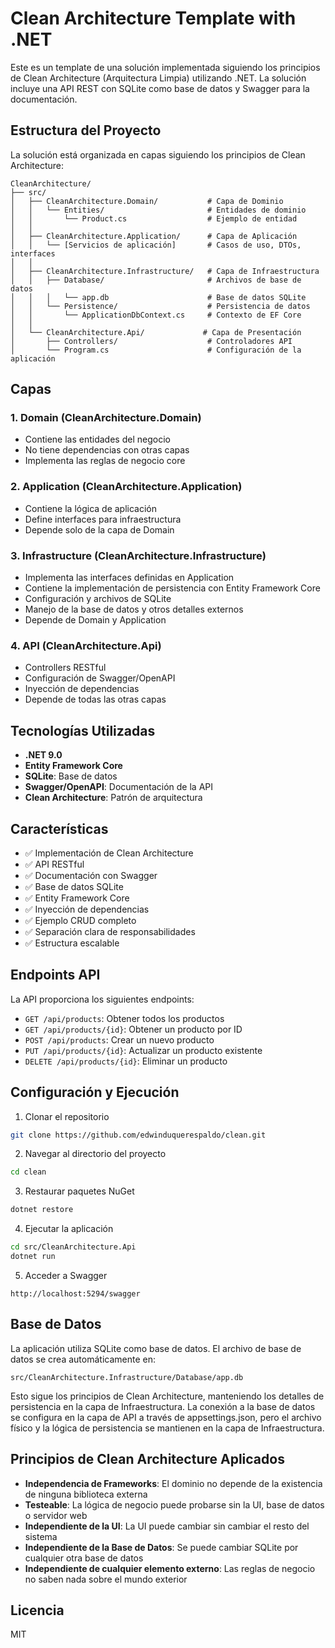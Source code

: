 # Clean Architecture Template with .NET

Este es un template de una solución implementada siguiendo los principios de Clean Architecture (Arquitectura Limpia) utilizando .NET. La solución incluye una API REST con SQLite como base de datos y Swagger para la documentación.

## Estructura del Proyecto

La solución está organizada en capas siguiendo los principios de Clean Architecture:

```
CleanArchitecture/
├── src/
│   ├── CleanArchitecture.Domain/           # Capa de Dominio
│   │   └── Entities/                       # Entidades de dominio
│   │       └── Product.cs                  # Ejemplo de entidad
│   │
│   ├── CleanArchitecture.Application/      # Capa de Aplicación
│   │   └── [Servicios de aplicación]       # Casos de uso, DTOs, interfaces
│   │
│   ├── CleanArchitecture.Infrastructure/   # Capa de Infraestructura
│   │   ├── Database/                       # Archivos de base de datos
│   │   │   └── app.db                      # Base de datos SQLite
│   │   └── Persistence/                    # Persistencia de datos
│   │       └── ApplicationDbContext.cs     # Contexto de EF Core
│   │
│   └── CleanArchitecture.Api/             # Capa de Presentación
│       ├── Controllers/                    # Controladores API
│       └── Program.cs                      # Configuración de la aplicación
```

## Capas

### 1. Domain (CleanArchitecture.Domain)
- Contiene las entidades del negocio
- No tiene dependencias con otras capas
- Implementa las reglas de negocio core

### 2. Application (CleanArchitecture.Application)
- Contiene la lógica de aplicación
- Define interfaces para infraestructura
- Depende solo de la capa de Domain

### 3. Infrastructure (CleanArchitecture.Infrastructure)
- Implementa las interfaces definidas en Application
- Contiene la implementación de persistencia con Entity Framework Core
- Configuración y archivos de SQLite
- Manejo de la base de datos y otros detalles externos
- Depende de Domain y Application

### 4. API (CleanArchitecture.Api)
- Controllers RESTful
- Configuración de Swagger/OpenAPI
- Inyección de dependencias
- Depende de todas las otras capas

## Tecnologías Utilizadas

- **.NET 9.0**
- **Entity Framework Core**
- **SQLite**: Base de datos
- **Swagger/OpenAPI**: Documentación de la API
- **Clean Architecture**: Patrón de arquitectura

## Características

- ✅ Implementación de Clean Architecture
- ✅ API RESTful
- ✅ Documentación con Swagger
- ✅ Base de datos SQLite
- ✅ Entity Framework Core
- ✅ Inyección de dependencias
- ✅ Ejemplo CRUD completo
- ✅ Separación clara de responsabilidades
- ✅ Estructura escalable

## Endpoints API

La API proporciona los siguientes endpoints:

- `GET /api/products`: Obtener todos los productos
- `GET /api/products/{id}`: Obtener un producto por ID
- `POST /api/products`: Crear un nuevo producto
- `PUT /api/products/{id}`: Actualizar un producto existente
- `DELETE /api/products/{id}`: Eliminar un producto

## Configuración y Ejecución

1. Clonar el repositorio
```bash
git clone https://github.com/edwinduquerespaldo/clean.git
```

2. Navegar al directorio del proyecto
```bash
cd clean
```

3. Restaurar paquetes NuGet
```bash
dotnet restore
```

4. Ejecutar la aplicación
```bash
cd src/CleanArchitecture.Api
dotnet run
```

5. Acceder a Swagger
```
http://localhost:5294/swagger
```

## Base de Datos

La aplicación utiliza SQLite como base de datos. El archivo de base de datos se crea automáticamente en:
```
src/CleanArchitecture.Infrastructure/Database/app.db
```

Esto sigue los principios de Clean Architecture, manteniendo los detalles de persistencia en la capa de Infraestructura. La conexión a la base de datos se configura en la capa de API a través de appsettings.json, pero el archivo físico y la lógica de persistencia se mantienen en la capa de Infraestructura.

## Principios de Clean Architecture Aplicados

- **Independencia de Frameworks**: El dominio no depende de la existencia de ninguna biblioteca externa
- **Testeable**: La lógica de negocio puede probarse sin la UI, base de datos o servidor web
- **Independiente de la UI**: La UI puede cambiar sin cambiar el resto del sistema
- **Independiente de la Base de Datos**: Se puede cambiar SQLite por cualquier otra base de datos
- **Independiente de cualquier elemento externo**: Las reglas de negocio no saben nada sobre el mundo exterior

## Licencia

MIT
